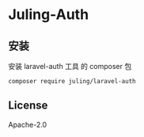 # Juling-Auth

## 安装

安装 laravel-auth 工具 的 composer 包

```
composer require juling/laravel-auth
```

## License

Apache-2.0
